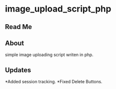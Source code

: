 # image_upload_script_php
## Read Me

## About 

simple image uploading script writen in php.

## Updates

*Added session tracking.
*Fixed Delete Buttons.
